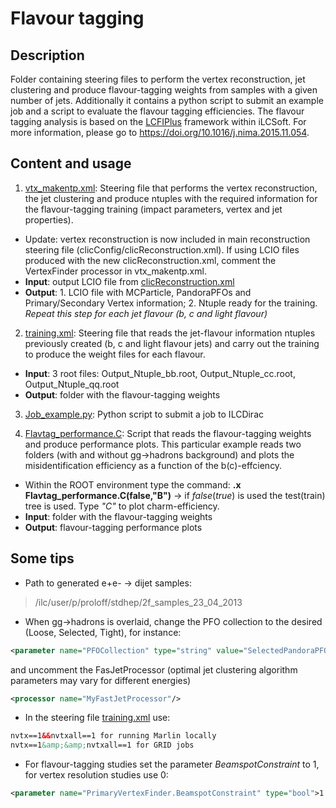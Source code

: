 # Flavour tagging

## Description

Folder containing steering files to perform the vertex reconstruction, jet clustering and produce flavour-tagging weights from samples with a given number of jets.
Additionally it contains a python script to submit an example job and a script to evaluate the flavour tagging efficiencies.
The flavour tagging analysis is based on the [LCFIPlus](https://github.com/lcfiplus/LCFIPlus) framework within iLCSoft. For more information, please go to https://doi.org/10.1016/j.nima.2015.11.054.

## Content and usage

1. [vtx_makentp.xml](https://github.com/nachogargar/CLICPerformance/blob/add_flavtag_files/Flavour_tagging/vtx_makentp.xml): Steering file that performs the vertex reconstruction, the jet clustering and produce ntuples with the required information for the flavour-tagging training (impact parameters, vertex and jet properties). 
- Update: vertex reconstruction is now included in main reconstruction steering file (clicConfig/clicReconstruction.xml). If using LCIO files produced with the new clicReconstruction.xml, comment the VertexFinder processor in vtx_makentp.xml.
- **Input**: output LCIO file from [clicReconstruction.xml](https://github.com/iLCSoft/CLICPerformance/blob/master/examples/clicReconstruction.xml)
- **Output**: 1. LCIO file with MCParticle, PandoraPFOs and Primary/Secondary Vertex information; 2. Ntuple ready for the training. *Repeat this step for each jet flavour (b, c and light flavour)*

2. [training.xml](https://github.com/nachogargar/CLICPerformance/blob/add_flavtag_files/Flavour_tagging/training.xml): Steering file that reads the jet-flavour information ntuples previously created (b, c and light flavour jets) and carry out the training to produce the weight files for each flavour.
- **Input**: 3 root files: Output_Ntuple_bb.root, Output_Ntuple_cc.root, Output_Ntuple_qq.root
- **Output**: folder with the flavour-tagging weights

3. [Job_example.py](https://github.com/nachogargar/CLICPerformance/blob/add_flavtag_files/Flavour_tagging/Job_example.py): Python script to submit a job to ILCDirac

4. [Flavtag_performance.C](https://github.com/nachogargar/CLICPerformance/blob/add_flavtag_files/Flavour_tagging/Flavtag_performance.C): Script that reads the flavour-tagging weights and produce performance plots. This particular example reads two folders (with and without gg->hadrons background) and plots the misidentification efficiency as a function of the b(c)-effciency.
- Within the ROOT environment type the command: **.x Flavtag_performance.C(false,"B")** -> if *false*(*true*) is used the test(train) tree is used. Type *"C"* to plot charm-efficiency.
- **Input**: folder with the flavour-tagging weights
- **Output**: flavour-tagging performance plots


## Some tips

- Path to generated e+e- -> dijet samples: 
> /ilc/user/p/proloff/stdhep/2f_samples_23_04_2013
- When gg->hadrons is overlaid, change the PFO collection to the desired (Loose, Selected, Tight), for instance:
```xml
<parameter name="PFOCollection" type="string" value="SelectedPandoraPFOs" />
```
and uncomment the FasJetProcessor (optimal jet clustering algorithm parameters may vary for different energies)
```xml
<processor name="MyFastJetProcessor"/>
```
- In the steering file [training.xml](https://github.com/nachogargar/CLICPerformance/blob/add_flavtag_files/Flavour_tagging/training.xml) use:
```xml
nvtx==1&&nvtxall==1 for running Marlin locally
nvtx==1&amp;&amp;nvtxall==1 for GRID jobs
```
- For flavour-tagging studies set the parameter *BeamspotConstraint* to 1, for vertex resolution studies use 0:
```xml
<parameter name="PrimaryVertexFinder.BeamspotConstraint" type="bool">1 </parameter>
```
